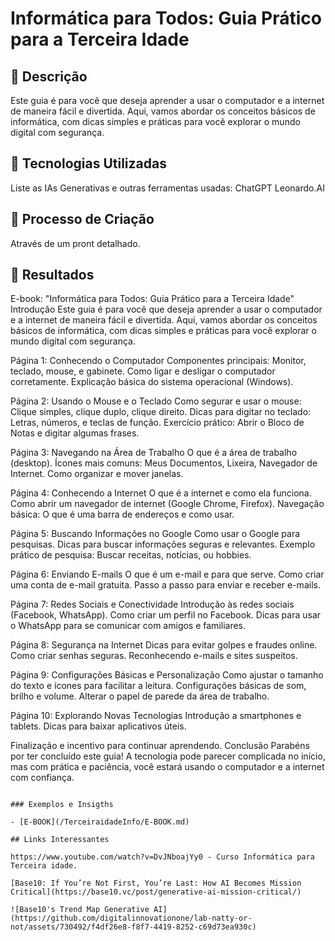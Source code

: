 # Informática para Todos: Guia Prático para a Terceira Idade

## 📒 Descrição
Este guia é para você que deseja aprender a usar o computador e a internet de maneira fácil e divertida. Aqui, vamos abordar os conceitos básicos de informática, com dicas simples e práticas para você explorar o mundo digital com segurança.

## 🤖 Tecnologias Utilizadas
Liste as IAs Generativas e outras ferramentas usadas:
ChatGPT
Leonardo.AI

## 🧐 Processo de Criação
Através de um pront detalhado.

## 🚀 Resultados
E-book: "Informática para Todos: Guia Prático para a Terceira Idade"
Introdução
Este guia é para você que deseja aprender a usar o computador e a internet de maneira fácil e divertida. Aqui, vamos abordar os conceitos básicos de informática, com dicas simples e práticas para você explorar o mundo digital com segurança.

Página 1: Conhecendo o Computador
Componentes principais: 
Monitor, teclado, mouse, e gabinete.
Como ligar e desligar o computador corretamente.
Explicação básica do sistema operacional (Windows).


Página 2: Usando o Mouse e o Teclado
Como segurar e usar o mouse: 
Clique simples, clique duplo, clique direito.
Dicas para digitar no teclado: Letras, números, e teclas de função.
Exercício prático: Abrir o Bloco de Notas e digitar algumas frases.

Página 3: Navegando na Área de Trabalho 
O que é a área de trabalho (desktop).
Ícones mais comuns: Meus Documentos, Lixeira, Navegador de Internet.
Como organizar e mover janelas.

Página 4: Conhecendo a Internet
O que é a internet e como ela funciona.
Como abrir um navegador de internet (Google Chrome, Firefox).
Navegação básica: O que é uma barra de endereços e como usar.

Página 5: Buscando Informações no Google
Como usar o Google para pesquisas.
Dicas para buscar informações seguras e relevantes.
Exemplo prático de pesquisa: Buscar receitas, notícias, ou hobbies.

Página 6: Enviando E-mails
O que é um e-mail e para que serve.
Como criar uma conta de e-mail gratuita.
Passo a passo para enviar e receber e-mails.

Página 7: Redes Sociais e Conectividade
Introdução às redes sociais (Facebook, WhatsApp).
Como criar um perfil no Facebook.
Dicas para usar o WhatsApp para se comunicar com amigos e familiares.

Página 8: Segurança na Internet
Dicas para evitar golpes e fraudes online.
Como criar senhas seguras.
Reconhecendo e-mails e sites suspeitos.

Página 9: Configurações Básicas e Personalização
Como ajustar o tamanho do texto e ícones para facilitar a leitura.
Configurações básicas de som, brilho e volume.
Alterar o papel de parede da área de trabalho.

Página 10: Explorando Novas Tecnologias
Introdução a smartphones e tablets.
Dicas para baixar aplicativos úteis.

Finalização e incentivo para continuar aprendendo.
Conclusão
Parabéns por ter concluído este guia! A tecnologia pode parecer complicada no início, mas com prática e paciência, você estará usando o computador e a internet com confiança.









```

### Exemplos e Insigths

- [E-BOOK](/TerceiraidadeInfo/E-BOOK.md)

## Links Interessantes

https://www.youtube.com/watch?v=DvJNboajYy0 - Curso Informática para Terceira idade.

[Base10: If You’re Not First, You’re Last: How AI Becomes Mission Critical](https://base10.vc/post/generative-ai-mission-critical/)

![Base10's Trend Map Generative AI](https://github.com/digitalinnovationone/lab-natty-or-not/assets/730492/f4df26e8-f8f7-4419-8252-c69d73ea930c)
